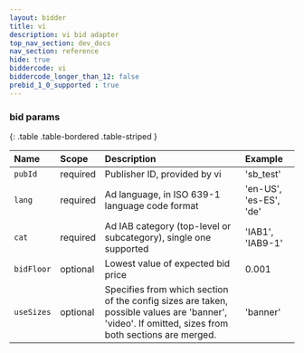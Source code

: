 ```yaml
---
layout: bidder
title: vi
description: vi bid adapter
top_nav_section: dev_docs
nav_section: reference
hide: true
biddercode: vi
biddercode_longer_than_12: false
prebid_1_0_supported : true
---
```


### bid params
{: .table .table-bordered .table-striped }

| Name          | Scope    | Description                                     | Example                           |
| :------------ | :------- | :---------------------------------------------- | :--------------------------------- |
| `pubId` | required | Publisher ID, provided by vi           | 'sb_test' |
| `lang`      | required | Ad language, in ISO 639-1 language code format  | 'en-US', 'es-ES', 'de'              |
| `cat`      | required | Ad IAB category (top-level or subcategory), single one supported  | 'IAB1', 'IAB9-1'        |
| `bidFloor`      | optional | Lowest value of expected bid price  | 0.001        |
| `useSizes`      | optional | Specifies from which section of the config sizes are taken, possible values are 'banner', 'video'. If omitted, sizes from both sections are merged.  | 'banner'  |
